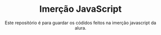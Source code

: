 <h1 align="center">Imerção JavaScript</h1>

<p align="center">Este repositório é para guardar os códidos feitos na imerção javascript da alura.</p>
